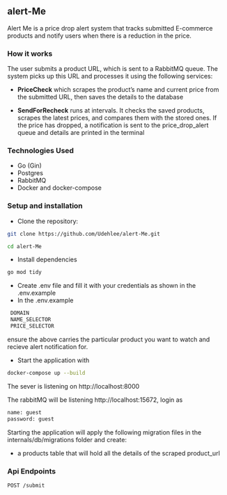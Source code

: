 ## alert-Me
Alert Me is a price drop alert system that tracks submitted E-commerce products and notify users when there is a reduction in the price.

### How it works
The user submits a product URL, which is sent to a RabbitMQ queue. The system picks up this URL and processes it using the following services:

- **PriceCheck** which  scrapes the product’s name and current price from the submitted URL, then saves the details to the database

- **SendForRecheck** runs at intervals. It checks the saved products, scrapes the latest prices, and compares them with the stored ones. If the price has dropped, a notification is sent to the price_drop_alert queue and details are printed in the terminal


### Technologies Used

- Go (Gin) 
- Postgres
- RabbitMQ
- Docker and docker-compose

### Setup and installation

- Clone the repository:

```sh 
git clone https://github.com/Udehlee/alert-Me.git
```
```sh
cd alert-Me
 ```
- Install dependencies 
```sh
go mod tidy
```

- Create .env file and fill it with your credentials as shown in the .env.example
- In the  .env.example
```sh
 DOMAIN
 NAME_SELECTOR
 PRICE_SELECTOR
```
ensure the above carries the particular product you want to watch and recieve alert notification for.

- Start the application with
 ```sh
 docker-compose up --build
```
The sever is listening on http://localhost:8000

The rabbitMQ will be listening http://localhost:15672, login as
 ```sh
name: guest
password: guest
```

 Starting the application will apply  the following migration files in the internals/db/migrations folder and create:

- a products table that will hold all the details of the scraped product_url

### Api Endpoints

```sh
POST /submit
```